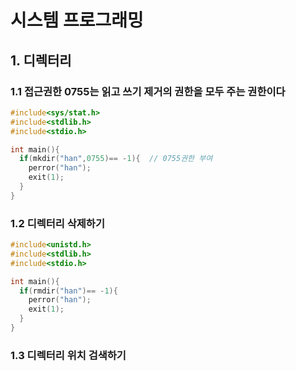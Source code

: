# 시스템 프로그래밍 
## 1. 디렉터리
### 1.1 접근권한 0755는 읽고 쓰기 제거의 권한을 모두 주는 권한이다 
```c
#include<sys/stat.h>
#include<stdlib.h>
#include<stdio.h>

int main(){
  if(mkdir("han",0755)== -1){  // 0755권한 부여
    perror("han");
    exit(1);
  }
}
```
### 1.2 디렉터리 삭제하기
```c
#include<unistd.h>
#include<stdlib.h>
#include<stdio.h>

int main(){
  if(rmdir("han")== -1){
    perror("han");
    exit(1);
  }
}
```
### 1.3 디렉터리 위치 검색하기 
```c

```
